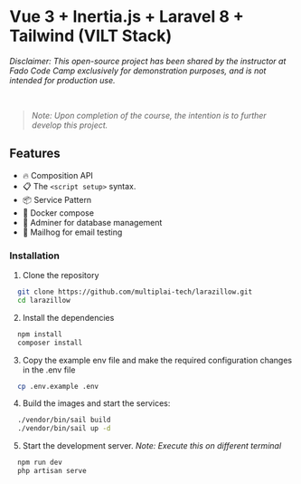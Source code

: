 # Vue 3 + Inertia.js + Laravel 8 + Tailwind (VILT Stack)

*Disclaimer: This open-source project has been shared by the instructor at Fado Code Camp exclusively for demonstration purposes, and is not intended for production use.*

<br>

> *Note: Upon completion of the course, the intention is to further develop this project.*


## Features
- 🔥 Composition API
- 📋 The `<script setup>` syntax.
- 📦 Service Pattern
- 🐋 Docker compose
- 🧮 Adminer for database management
- 📧 Mailhog for email testing

### Installation

1. Clone the repository

```bash
  git clone https://github.com/multiplai-tech/larazillow.git
  cd larazillow
```

2. Install the dependencies

```bash
  npm install
  composer install
```

3. Copy the example env file and make the required configuration changes in the .env file

```bash
  cp .env.example .env
```

4. Build the images and start the services:

```bash
  ./vendor/bin/sail build
  ./vendor/bin/sail up -d
```

5. Start the development server. *Note: Execute this on different terminal*

```bash
  npm run dev
  php artisan serve
```

